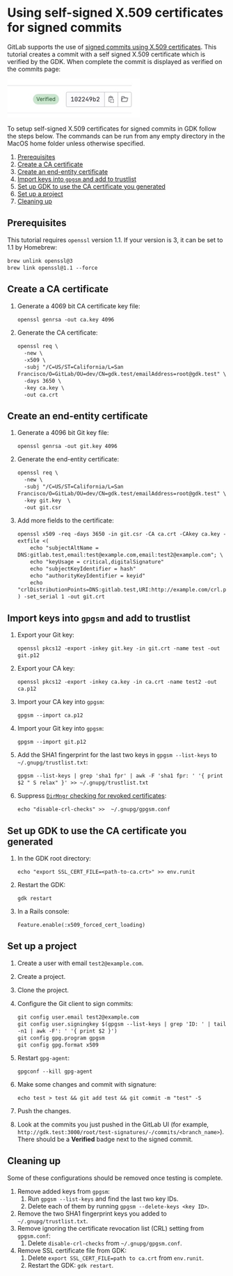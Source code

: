 # Using self-signed X.509 certificates for signed commits

GitLab supports the use of [signed commits using X.509 certificates](https://docs.gitlab.com/ee/user/project/repository/signed_commits/x509.html).
This tutorial creates a commit with a self signed X.509 certificate which is verified by the GDK. When complete the commit is displayed as verified on the commits page:

![Verified Commit](img/verified_commit.jpg)

To setup self-signed X.509 certificates for signed commits in GDK follow the steps below.
The commands can be run from any empty directory in the MacOS home folder unless otherwise specified.

1. [Prerequisites](#prerequisites)
1. [Create a CA certificate](#create-a-ca-certificate)
1. [Create an end-entity certificate](#create-an-end-entity-certificate)
1. [Import keys into `gpgsm` and add to trustlist](#import-keys-into-gpgsm-and-add-to-trustlist)
1. [Set up GDK to use the CA certificate you generated](#set-up-gdk-to-use-the-ca-certificate-you-generated)
1. [Set up a project](#set-up-a-project)
1. [Cleaning up](#cleaning-up)

## Prerequisites

This tutorial requires `openssl` version 1.1. If your version is 3, it can be set to 1.1 by Homebrew:

```shell
brew unlink openssl@3
brew link openssl@1.1 --force
```

## Create a CA certificate

1. Generate a 4069 bit CA certificate key file:

   ```shell
   openssl genrsa -out ca.key 4096
   ```

1. Generate the CA certificate:

   ```shell
   openssl req \
     -new \
     -x509 \
     -subj "/C=US/ST=California/L=San Francisco/O=GitLab/OU=dev/CN=gdk.test/emailAddress=root@gdk.test" \
     -days 3650 \
     -key ca.key \
     -out ca.crt
   ```

## Create an end-entity certificate

1. Generate a 4096 bit Git key file:

   ```shell
   openssl genrsa -out git.key 4096
   ```

1. Generate the end-entity certificate:

   ```shell
   openssl req \
     -new \
     -subj "/C=US/ST=California/L=San Francisco/O=GitLab/OU=dev/CN=gdk.test/emailAddress=root@gdk.test" \
     -key git.key  \
     -out git.csr
   ```

1. Add more fields to the certificate:

   ```shell
   openssl x509 -req -days 3650 -in git.csr -CA ca.crt -CAkey ca.key -extfile <(
       echo "subjectAltName = DNS:gitlab.test,email:test@example.com,email:test2@example.com"; \
       echo "keyUsage = critical,digitalSignature"
       echo "subjectKeyIdentifier = hash"
       echo "authorityKeyIdentifier = keyid"
       echo "crlDistributionPoints=DNS:gitlab.test,URI:http://example.com/crl.pem"
   ) -set_serial 1 -out git.crt
   ```

## Import keys into `gpgsm` and add to trustlist

1. Export your Git key:

   ```shell
   openssl pkcs12 -export -inkey git.key -in git.crt -name test -out git.p12
   ```

1. Export your CA key:

   ```shell
   openssl pkcs12 -export -inkey ca.key -in ca.crt -name test2 -out ca.p12
   ```

1. Import your CA key into `gpgsm`:

   ```shell
   gpgsm --import ca.p12
   ```

1. Import your Git key into `gpgsm`:

   ```shell
   gpgsm --import git.p12
   ```

1. Add the SHA1 fingerprint for the last two keys in `gpgsm --list-keys` to `~/.gnupg/trustlist.txt`:

   ```shell
   gpgsm --list-keys | grep 'sha1 fpr' | awk -F 'sha1 fpr: ' '{ print $2 " S relax" }' >> ~/.gnupg/trustlist.txt
   ```

1. Suppress [`DirMngr` checking for revoked certificates](https://gnupg.org/documentation/manuals/gnupg-2.0/Certificate-Options.html):

   ```shell
   echo "disable-crl-checks" >>  ~/.gnupg/gpgsm.conf
   ```

## Set up GDK to use the CA certificate you generated

1. In the GDK root directory:

   ```shell
   echo "export SSL_CERT_FILE=<path-to-ca.crt>" >> env.runit
   ```

1. Restart the GDK:

   ```shell
   gdk restart
   ```

1. In a Rails console:

   ```shell
   Feature.enable(:x509_forced_cert_loading)
   ```

## Set up a project

1. Create a user with email `test2@example.com`.
1. Create a project.
1. Clone the project.
1. Configure the Git client to sign commits:

   ```shell
   git config user.email test2@example.com
   git config user.signingkey $(gpgsm --list-keys | grep 'ID: ' | tail -n1 | awk -F': ' '{ print $2 }')
   git config gpg.program gpgsm
   git config gpg.format x509
   ```

1. Restart `gpg-agent`:

   ```shell
   gpgconf --kill gpg-agent
   ```

1. Make some changes and commit with signature:

   ```shell
   echo test > test && git add test && git commit -m "test" -S
   ```

1. Push the changes.
1. Look at the commits you just pushed in the GitLab UI (for example, `http://gdk.test:3000/root/test-signatures/-/commits/<branch_name>`).
   There should be a **Verified** badge next to the signed commit.

## Cleaning up

Some of these configurations should be removed once testing is complete.

1. Remove added keys from `gpgsm`:
   1. Run `gpgsm --list-keys` and find the last two key IDs.
   1. Delete each of them by running `gpgsm --delete-keys <key ID>`.
1. Remove the two SHA1 fingerprint keys you added to `~/.gnupg/trustlist.txt`.
1. Remove ignoring the certificate revocation list (CRL) setting from `gpgsm.conf`:
   1. Delete `disable-crl-checks` from `~/.gnupg/gpgsm.conf`.
1. Remove SSL certificate file from GDK:
   1. Delete `export SSL_CERT_FILE=path to ca.crt` from `env.runit`.
   1. Restart the GDK: `gdk restart`.
